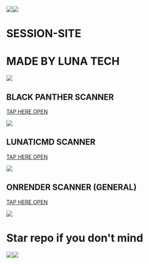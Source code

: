 <a><img src='https://i.imgur.com/LyHic3i.gif'/></a><a><img src='https://i.imgur.com/LyHic3i.gif'/></a>
# SESSION-SITE

# MADE BY LUNA TECH

<a><img src='https://i.imgur.com/LyHic3i.gif'/></a>

## BLACK PANTHER SCANNER

[TAP HERE OPEN](https://panther-scanner-9ba6babd3060.herokuapp.com/)

<a><img src='https://i.imgur.com/LyHic3i.gif'/></a>

## LUNATICMD SCANNER

[TAP HERE OPEN](https://bmw-scanner-9380dc7ea838.herokuapp.com/)

<a><img src='https://i.imgur.com/LyHic3i.gif'/></a>

## ONRENDER SCANNER (GENERAL)

[TAP HERE OPEN](https://render-session-scanner-by-luna-tech.onrender.com)

<a><img src='https://i.imgur.com/LyHic3i.gif'/></a>

# Star repo if you don't mind

<a><img src='https://i.imgur.com/LyHic3i.gif'/></a><a><img src='https://i.imgur.com/LyHic3i.gif'/></a>
